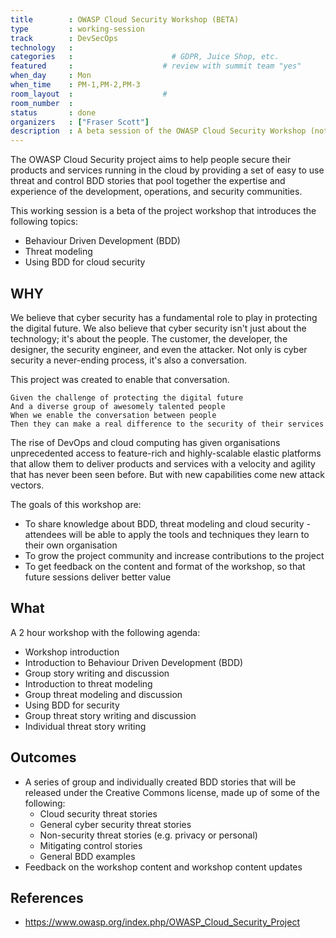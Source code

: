 ```yaml
---
title        : OWASP Cloud Security Workshop (BETA)
type         : working-session
track        : DevSecOps
technology   :
categories   :                      # GDPR, Juice Shop, etc.
featured     :                    # review with summit team "yes"
when_day     : Mon
when_time    : PM-1,PM-2,PM-3
room_layout  :                    #
room_number  :
status       : done
organizers   : ["Fraser Scott"]
description  : A beta session of the OWASP Cloud Security Workshop (not to be scheduled on the Tuesday)
---
```


The OWASP Cloud Security project aims to help people secure their products and services running in the cloud by providing a set of easy to use threat and control BDD stories that pool together the expertise and experience of the development, operations, and security communities.

This working session is a beta of the project workshop that introduces the following topics:

* Behaviour Driven Development (BDD)
* Threat modeling
* Using BDD for cloud security

## WHY

We believe that cyber security has a fundamental role to play in protecting the digital future. We also believe that cyber security isn't just about the technology; it's about the people. The customer, the developer, the designer, the security engineer, and even the attacker. Not only is cyber security a never-ending process, it's also a conversation.

This project was created to enable that conversation.

    Given the challenge of protecting the digital future
    And a diverse group of awesomely talented people
    When we enable the conversation between people
    Then they can make a real difference to the security of their services

The rise of DevOps and cloud computing has given organisations unprecedented access to feature-rich and highly-scalable elastic platforms that allow them to deliver products and services with a velocity and agility that has never been seen before. But with new capabilities come new attack vectors.

The goals of this workshop are:

* To share knowledge about BDD, threat modeling and cloud security - attendees will be able to apply the tools and techniques they learn to their own organisation
* To grow the project community and increase contributions to the project
* To get feedback on the content and format of the workshop, so that future sessions deliver better value

## What

A 2 hour workshop with the following agenda:

* Workshop introduction
* Introduction to Behaviour Driven Development (BDD)
* Group story writing and discussion
* Introduction to threat modeling
* Group threat modeling and discussion
* Using BDD for security
* Group threat story writing and discussion
* Individual threat story writing

## Outcomes

* A series of group and individually created BDD stories that will be released under the Creative Commons license, made up of some of the following:
  * Cloud security threat stories
  * General cyber security threat stories
  * Non-security threat stories (e.g. privacy or personal)
  * Mitigating control stories
  * General BDD examples
* Feedback on the workshop content and workshop content updates

## References

* https://www.owasp.org/index.php/OWASP_Cloud_Security_Project

